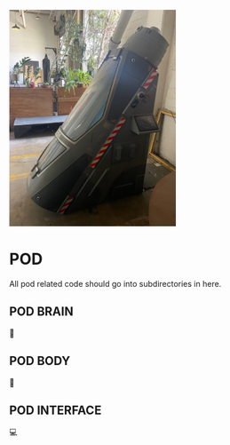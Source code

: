 <p>
  <img width="300" src="../assets/POD.jpeg">
</p>

# POD

All pod related code should go into subdirectories in here.

## POD BRAIN

:brain:

## POD BODY

:bone:

## POD INTERFACE

:computer: